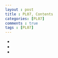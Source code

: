 ```yaml
---
layout : post
title : PL07, Contents
categories: [PL07]
comments : true
tags : [PL07]
---
```


- <a href='' class='jb-medium'></a>
- <a href='' class='jb-medium'></a>
- <a href='' class='jb-medium'></a>
